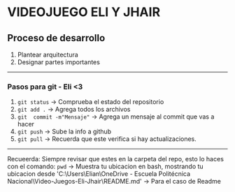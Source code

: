 # VIDEOJUEGO ELI Y JHAIR

## Proceso de desarrollo

1. Plantear arquitectura
2. Designar partes importantes

---

### Pasos para git - Eli <3

1. ```git status``` -> Comprueba el estado del repositorio
2. ```git add .``` -> Agrega todos los archivos
3. ```git  commit -m"Mensaje"``` -> Agrega un mensaje al commit que vas a hacer
4. ```git push``` -> Sube la info a github
5. ```git pull``` -> Recuerda que este verifica si hay actualizaciones.

---
Recueerda: Siempre revisar que estes en la carpeta del repo, esto lo haces con el comando:
```pwd``` -> Muestra tu ubicacion en bash, mostrando tu ubicacion desde 'C:\Users\Elian\OneDrive - Escuela Politécnica Nacional\Video-Juegos-Eli-Jhair\README.md' -> Para el caso de Readme

